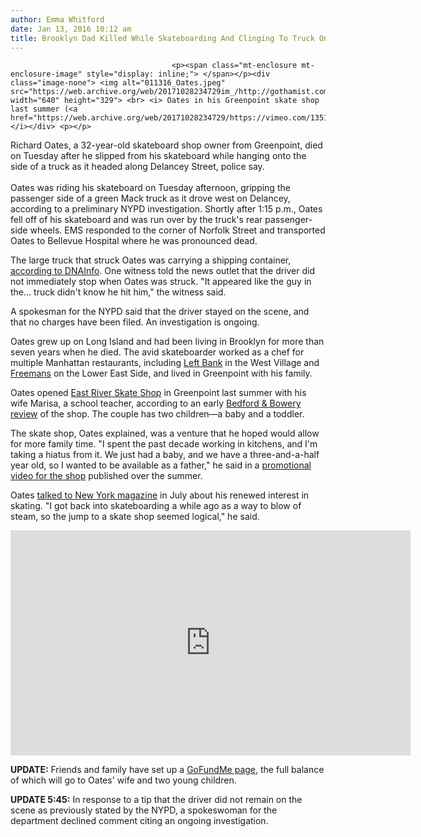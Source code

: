 ```yaml
---
author: Emma Whitford
date: Jan 13, 2016 10:12 am
title: Brooklyn Dad Killed While Skateboarding And Clinging To Truck On Delancey Street
---
```


	
										<p><span class="mt-enclosure mt-enclosure-image" style="display: inline;"> </span></p><div class="image-none"> <img alt="011316_Oates.jpeg" src="https://web.archive.org/web/20171028234729im_/http://gothamist.com/attachments/nyc_ewhitford/011316_Oates.jpeg" width="640" height="329"> <br> <i> Oates in his Greenpoint skate shop last summer (<a href="https://web.archive.org/web/20171028234729/https://vimeo.com/135125541">via</a>). </i></div> <p></p>

<p>Richard Oates, a 32-year-old skateboard shop owner from Greenpoint, died on Tuesday after he slipped from his skateboard while hanging onto the side of a truck as it headed along Delancey Street, police say.<br>
 <br>
Oates was riding his skateboard on Tuesday afternoon, gripping the passenger side of a green Mack truck as it drove west on Delancey, according to a preliminary NYPD investigation. Shortly after 1:15 p.m., Oates fell off of his skateboard and was run over by the truck&apos;s rear passenger-side wheels. EMS responded to the corner of Norfolk Street and transported Oates to Bellevue Hospital where he was pronounced dead. </p>

<p>The large truck that struck Oates was carrying a shipping container, <a href="https://web.archive.org/web/20171028234729/http://www.dnainfo.com/new-york/20160112/lower-east-side/skateboarder-run-over-by-trucks-back-wheels-witnesses-say">according to DNAInfo</a>. One witness told the news outlet that the driver did not immediately stop when Oates was struck. &quot;It appeared like the guy in the... truck didn&apos;t know he hit him,&quot; the witness said. </p>

<p>A spokesman for the NYPD said that the driver stayed on the scene, and that no charges have been filed. An investigation is ongoing. </p>

<p>Oates grew up on Long Island and had been living in Brooklyn for more than seven years when he died. The avid skateboarder worked as a chef for multiple Manhattan restaurants, including <a href="https://web.archive.org/web/20171028234729/http://leftbanknewyork.com/">Left Bank</a> in the West Village and <a href="https://web.archive.org/web/20171028234729/http://www.freemansrestaurant.com/">Freemans</a> on the Lower East Side, and lived in Greenpoint with his family. </p>

<p>Oates opened <a href="https://web.archive.org/web/20171028234729/http://www.eastriverskateshop.com/">East River Skate Shop</a> in Greenpoint last summer with his wife Marisa, a school teacher, according to an early <a href="https://web.archive.org/web/20171028234729/http://bedfordandbowery.com/2015/06/freemans-chef-opens-east-river-skate-shop-in-greenpoint/">Bedford &amp; Bowery review</a> of the shop. The couple has two children&#x2014;a baby and a toddler. </p>

<p>The skate shop, Oates explained, was a venture that he hoped would allow for more family time. &quot;I spent the past decade working in kitchens, and I&apos;m taking a hiatus from it. We just had a baby, and we have a three-and-a-half year old, so I wanted to be available as a father,&quot; he said in a <a href="https://web.archive.org/web/20171028234729/https://vimeo.com/135125541">promotional video for the shop</a> published over the summer. </p>

<p>Oates <a href="https://web.archive.org/web/20171028234729/http://www.eastriverskateshop.com/about-us">talked to New York magazine</a> in July about his renewed interest in skating. &quot;I got back into skateboarding a while ago as a way to blow of steam, so the jump to a skate shop seemed logical,&quot; he said. </p>

<center><iframe src="https://web.archive.org/web/20171028234729if_/https://player.vimeo.com/video/135125541?color=ffffff&amp;portrait=0" width="640" height="360" frameborder="0" webkitallowfullscreen="" mozallowfullscreen="" allowfullscreen></iframe></center>

<p><strong>UPDATE:</strong> Friends and family have set up a <a href="https://web.archive.org/web/20171028234729/https://www.gofundme.com/jqjw747q">GoFundMe page</a>, the full balance of which will go to Oates&apos; wife and two young children. </p>

<p><strong>UPDATE 5:45:</strong> In response to a tip that the driver did not remain on the scene as previously stated by the NYPD, a spokeswoman for the department declined comment citing an ongoing investigation. </p>					
										
									
				